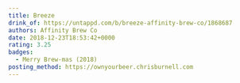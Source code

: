 ```yaml
---
title: Breeze
drink_of: https://untappd.com/b/breeze-affinity-brew-co/1868687
authors: Affinity Brew Co
date: 2018-12-23T18:53:42+0000
rating: 3.25
badges:
  - Merry Brew-mas (2018)
posting_method: https://ownyourbeer.chrisburnell.com
---
```

